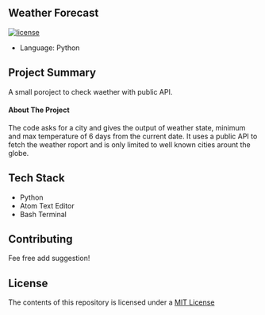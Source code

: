 ## Weather Forecast
[![license](https://img.shields.io/github/license/DAVFoundation/captain-n3m0.svg?style=flat-square)](https://github.com/DAVFoundation/captain-n3m0/blob/master/LICENSE)

* Language: Python

## Project Summary
A small poroject to check waether with public API.

#### About The Project
The code asks for a city and gives the output of weather state, minimum and max temperature of 6 days from the current date.
It uses a public API to fetch the weather roport and is only limited to well known cities arount the globe. 

## Tech Stack
* Python
* Atom Text Editor
* Bash Terminal


## Contributing
Fee free add suggestion!

## License
The contents of this repository is licensed under a [MIT License](https://opensource.org/licenses/MIT)